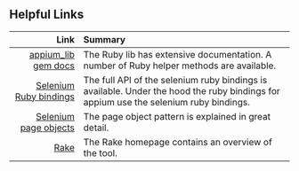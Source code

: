 ## Helpful Links

Link | Summary
  --:|:--
[appium_lib gem docs][appium_lib]  | The Ruby lib has extensive documentation. A number of Ruby helper methods are available.
[Selenium Ruby bindings][bindings] | The full API of the selenium ruby bindings is available. Under the hood the ruby bindings for appium use the selenium ruby bindings.
[Selenium page objects][page]      | The page object pattern is explained in great detail.
[Rake][rake]                       | The Rake homepage contains an overview of the tool.

[appium_lib]: https://github.com/appium/ruby_lib/tree/master/docs
[bindings]:   https://code.google.com/p/selenium/wiki/RubyBindings
[page]:       https://code.google.com/p/selenium/wiki/PageObjects
[rake]:       http://rake.rubyforge.org/
